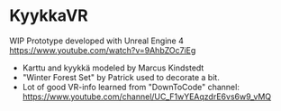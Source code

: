 # KyykkaVR

WIP Prototype developed with Unreal Engine 4
https://www.youtube.com/watch?v=9AhbZOc7iEg

- Karttu and kyykkä modeled by Marcus Kindstedt
- "Winter Forest Set"  by Patrick used to decorate a bit.
- Lot of good VR-info learned from "DownToCode" channel: https://www.youtube.com/channel/UC_F1wYEAqzdrE6vs6w9_vMQ
